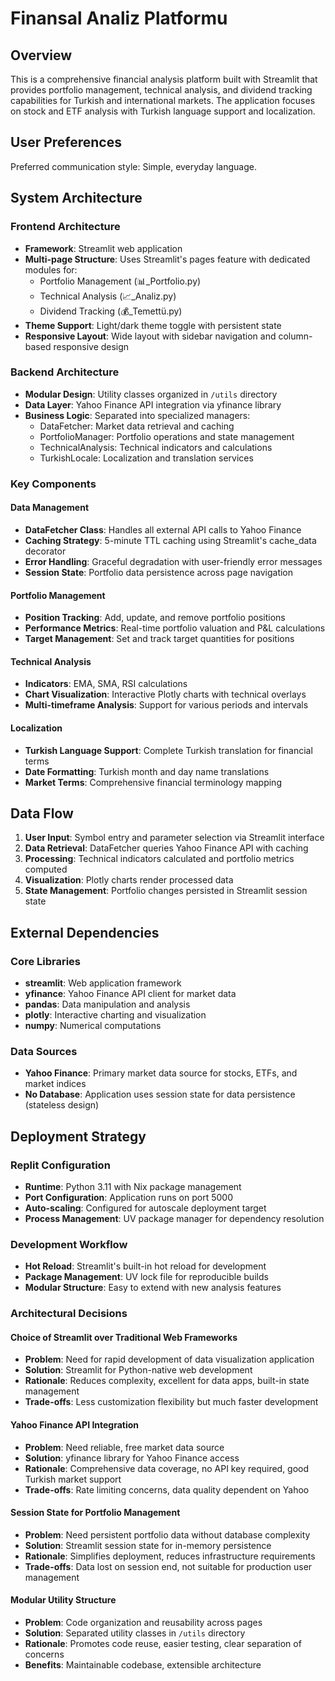 # Finansal Analiz Platformu

## Overview

This is a comprehensive financial analysis platform built with Streamlit that provides portfolio management, technical analysis, and dividend tracking capabilities for Turkish and international markets. The application focuses on stock and ETF analysis with Turkish language support and localization.

## User Preferences

Preferred communication style: Simple, everyday language.

## System Architecture

### Frontend Architecture
- **Framework**: Streamlit web application
- **Multi-page Structure**: Uses Streamlit's pages feature with dedicated modules for:
  - Portfolio Management (📊_Portfolio.py)
  - Technical Analysis (📈_Analiz.py) 
  - Dividend Tracking (💰_Temettü.py)
- **Theme Support**: Light/dark theme toggle with persistent state
- **Responsive Layout**: Wide layout with sidebar navigation and column-based responsive design

### Backend Architecture
- **Modular Design**: Utility classes organized in `/utils` directory
- **Data Layer**: Yahoo Finance API integration via yfinance library
- **Business Logic**: Separated into specialized managers:
  - DataFetcher: Market data retrieval and caching
  - PortfolioManager: Portfolio operations and state management
  - TechnicalAnalysis: Technical indicators and calculations
  - TurkishLocale: Localization and translation services

### Key Components

#### Data Management
- **DataFetcher Class**: Handles all external API calls to Yahoo Finance
- **Caching Strategy**: 5-minute TTL caching using Streamlit's cache_data decorator
- **Error Handling**: Graceful degradation with user-friendly error messages
- **Session State**: Portfolio data persistence across page navigation

#### Portfolio Management
- **Position Tracking**: Add, update, and remove portfolio positions
- **Performance Metrics**: Real-time portfolio valuation and P&L calculations
- **Target Management**: Set and track target quantities for positions

#### Technical Analysis
- **Indicators**: EMA, SMA, RSI calculations
- **Chart Visualization**: Interactive Plotly charts with technical overlays
- **Multi-timeframe Analysis**: Support for various periods and intervals

#### Localization
- **Turkish Language Support**: Complete Turkish translation for financial terms
- **Date Formatting**: Turkish month and day name translations
- **Market Terms**: Comprehensive financial terminology mapping

## Data Flow

1. **User Input**: Symbol entry and parameter selection via Streamlit interface
2. **Data Retrieval**: DataFetcher queries Yahoo Finance API with caching
3. **Processing**: Technical indicators calculated and portfolio metrics computed
4. **Visualization**: Plotly charts render processed data
5. **State Management**: Portfolio changes persisted in Streamlit session state

## External Dependencies

### Core Libraries
- **streamlit**: Web application framework
- **yfinance**: Yahoo Finance API client for market data
- **pandas**: Data manipulation and analysis
- **plotly**: Interactive charting and visualization
- **numpy**: Numerical computations

### Data Sources
- **Yahoo Finance**: Primary market data source for stocks, ETFs, and market indices
- **No Database**: Application uses session state for data persistence (stateless design)

## Deployment Strategy

### Replit Configuration
- **Runtime**: Python 3.11 with Nix package management
- **Port Configuration**: Application runs on port 5000
- **Auto-scaling**: Configured for autoscale deployment target
- **Process Management**: UV package manager for dependency resolution

### Development Workflow
- **Hot Reload**: Streamlit's built-in hot reload for development
- **Package Management**: UV lock file for reproducible builds
- **Modular Structure**: Easy to extend with new analysis features

### Architectural Decisions

#### Choice of Streamlit over Traditional Web Frameworks
- **Problem**: Need for rapid development of data visualization application
- **Solution**: Streamlit for Python-native web development
- **Rationale**: Reduces complexity, excellent for data apps, built-in state management
- **Trade-offs**: Less customization flexibility but much faster development

#### Yahoo Finance API Integration
- **Problem**: Need reliable, free market data source
- **Solution**: yfinance library for Yahoo Finance access
- **Rationale**: Comprehensive data coverage, no API key required, good Turkish market support
- **Trade-offs**: Rate limiting concerns, data quality dependent on Yahoo

#### Session State for Portfolio Management
- **Problem**: Need persistent portfolio data without database complexity
- **Solution**: Streamlit session state for in-memory persistence
- **Rationale**: Simplifies deployment, reduces infrastructure requirements
- **Trade-offs**: Data lost on session end, not suitable for production user management

#### Modular Utility Structure
- **Problem**: Code organization and reusability across pages
- **Solution**: Separated utility classes in `/utils` directory
- **Rationale**: Promotes code reuse, easier testing, clear separation of concerns
- **Benefits**: Maintainable codebase, extensible architecture